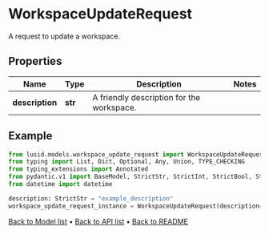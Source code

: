 # WorkspaceUpdateRequest

A request to update a workspace.
## Properties
Name | Type | Description | Notes
------------ | ------------- | ------------- | -------------
**description** | **str** | A friendly description for the workspace. | 
## Example

```python
from lusid.models.workspace_update_request import WorkspaceUpdateRequest
from typing import List, Dict, Optional, Any, Union, TYPE_CHECKING
from typing_extensions import Annotated
from pydantic.v1 import BaseModel, StrictStr, StrictInt, StrictBool, StrictFloat, StrictBytes, Field, validator, ValidationError, conlist, constr
from datetime import datetime

description: StrictStr = "example_description"
workspace_update_request_instance = WorkspaceUpdateRequest(description=description)

```

[Back to Model list](../README.md#documentation-for-models) &#8226; [Back to API list](../README.md#documentation-for-api-endpoints) &#8226; [Back to README](../README.md)

